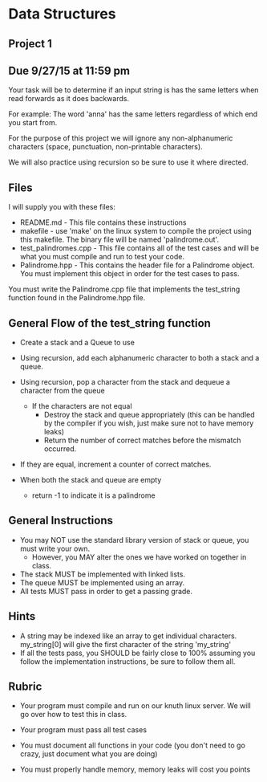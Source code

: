# Data Structures
## Project 1
## Due 9/27/15 at 11:59 pm

Your task will be to determine if an input string is has the same letters when read forwards as it does backwards.

For example: The word 'anna' has the same letters regardless of which end you start from.

For the purpose of this project we will ignore any non-alphanumeric characters (space, punctuation, non-printable characters).

We will also practice using recursion so be sure to use it where directed.

## Files

I will supply you with these files:

 * README.md - This file contains these instructions
 * makefile - use 'make' on the linux system to compile the project using this makefile.  The binary file will be named 'palindrome.out'.
 * test_palindromes.cpp - This file contains all of the test cases and will be what you must compile and run to test your code.
 * Palindrome.hpp - This contains the header file for a Palindrome object. You must implement this object in order for the test cases to pass.

You must write the Palindrome.cpp file that implements the test_string function found in the Palindrome.hpp file.

## General Flow of the test_string function

 * Create a stack and a Queue to use 
 * Using recursion, add each alphanumeric character to both a stack and a queue.
 * Using recursion, pop a character from the stack and dequeue a character from the queue
   * If the characters are not equal
     * Destroy the stack and queue appropriately 
       (this can be handled by the compiler if you wish, just make sure not to have memory leaks)
     * Return the number of correct matches before the mismatch occurred. 
  * If they are equal, increment a counter of correct matches.

 * When both the stack and queue are empty  
   * return -1 to indicate it is a palindrome

## General Instructions

 * You may NOT use the standard library version of stack or queue, you must write your own.
   * However, you MAY alter the ones we have worked on together in class.
 * The stack MUST be implemented with linked lists.
 * The queue MUST be implemented using an array.
 * All tests MUST pass in order to get a passing grade.
 
## Hints

 * A string may be indexed like an array to get individual characters. my_string[0] will give the first character of the string 'my_string'
 * If all the tests pass, you SHOULD be fairly close to 100% assuming you follow the implementation instructions, be sure to follow them all.

## Rubric

 * Your program must compile and run on our knuth linux server. We will go over how to test this in class.

 * Your program must pass all test cases

 * You must document all functions in your code (you don't need to go crazy, just document what you are doing)

 * You must properly handle memory, memory leaks will cost you points
